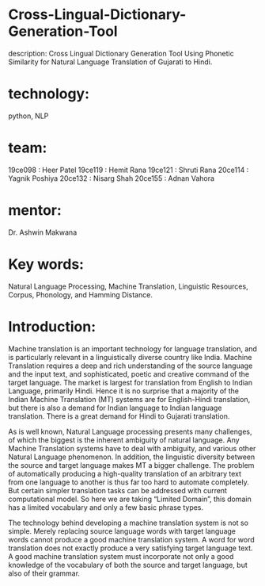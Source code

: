 # Cross-Lingual-Dictionary-Generation-Tool
description: Cross Lingual Dictionary Generation Tool Using Phonetic Similarity for Natural Language Translation of Gujarati to Hindi.

# technology:
python, NLP

# team:
19ce098 : Heer Patel
19ce119 : Hemit Rana
19ce121 : Shruti Rana
20ce114 : Yagnik Poshiya
20ce132 : Nisarg Shah
20ce155 : Adnan Vahora

# mentor:
Dr. Ashwin Makwana

# Key words: 
Natural Language Processing, Machine Translation, Linguistic Resources, Corpus, Phonology, and Hamming Distance.

# Introduction:

Machine translation is an important technology for language translation, and is particularly relevant in a linguistically diverse country like India. Machine Translation requires a deep and rich understanding of the source language and the input text, and sophisticated, poetic and creative command of the target language. The market is largest for translation from English to Indian Language, primarily Hindi. Hence it is no surprise that a majority of the Indian Machine Translation (MT) systems are for English-Hindi translation, but there is also a demand for Indian language to Indian language translation. There is a great demand for Hindi to Gujarati translation.

As is well known, Natural Language processing presents many challenges, of which the biggest is the inherent ambiguity of natural language. Any Machine Translation systems have to deal with ambiguity, and various other Natural Language phenomenon. In addition, the linguistic diversity between the source and target language makes MT a bigger challenge. The problem of automatically producing a high-quality translation of an arbitrary text from one language to another is thus far too hard to automate completely. But certain simpler translation tasks can be addressed with current computational model. So here we are taking “Limited Domain”, this domain has a limited vocabulary and only a few basic phrase types.

The technology behind developing a machine translation system is not so simple. Merely replacing source language words with target language words cannot produce a good machine translation system. A word for word translation does not exactly produce a very satisfying target language text. A good machine translation system must incorporate not only a good knowledge of the vocabulary of both the source and target language, but also of their grammar.

